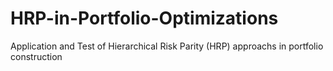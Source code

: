 # HRP-in-Portfolio-Optimizations
Application and Test of Hierarchical Risk Parity (HRP) approachs in portfolio construction
